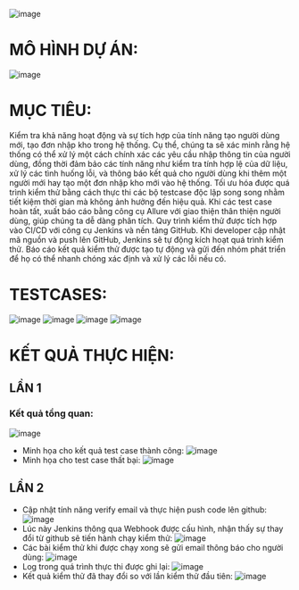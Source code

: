 ![image](https://github.com/user-attachments/assets/9182c9bc-f3c2-41bd-bf24-3cb08cb9f762)
# MÔ HÌNH DỰ ÁN:
![image](https://github.com/user-attachments/assets/e90d97e9-d377-442a-80f8-4ee8e1a7f6b7)

# MỤC TIÊU:
Kiểm tra khả năng hoạt động và sự tích hợp của tính năng tạo người dùng mới, tạo đơn nhập kho trong hệ thống. Cụ thể, chúng ta sẽ xác minh rằng hệ thống có thể xử lý một cách chính xác các yêu cầu nhập thông tin của người dùng, đồng thời đảm bảo các tính năng như kiểm tra tính hợp lệ của dữ liệu, xử lý các tình huống lỗi, và thông báo kết quả cho người dùng khi thêm một người mới hay tạo một đơn nhập kho mới vào hệ thống. Tối ưu hóa được quá trình kiểm thử bằng cách thực thi các bộ testcase độc lập song song nhằm tiết kiệm thời gian mà không ảnh hưởng đến hiệu quả. Khi các test case hoàn tất, xuất báo cáo bằng công cụ Allure với giao thiện thân thiện người dùng, giúp chúng ta dễ dàng phân tích. Quy trình kiểm thử được tích hợp vào CI/CD với công cụ Jenkins và nền tảng GitHub. Khi developer cập nhật mã nguồn và push lên GitHub, Jenkins sẽ tự động kích hoạt quá trình kiểm thử. Báo cáo kết quả kiểm thử được tạo tự động và gửi đến nhóm phát triển để họ có thể nhanh chóng xác định và xử lý các lỗi nếu có.

# TESTCASES:
![image](https://github.com/user-attachments/assets/376e2ac1-3226-48dc-a767-82aeb628c3bc)
![image](https://github.com/user-attachments/assets/7d6368e8-0ac8-46e8-94ee-46bf59ac49df)
![image](https://github.com/user-attachments/assets/d183e70d-410a-474c-8eb6-eb77a01a1cce)
![image](https://github.com/user-attachments/assets/293e2ef9-76ab-4e99-9ff6-650b75f5f10e)

# KẾT QUẢ THỰC HIỆN:
## LẦN 1
### Kết quả tổng quan:
![image](https://github.com/user-attachments/assets/ffa31822-eef5-44fc-9d1e-bb7500a58683)
- Minh họa cho kết quả test case thành công:
![image](https://github.com/user-attachments/assets/44c587ca-b3be-4aca-80a6-162b930e2bfb)
- Minh họa cho test case thất bại:
![image](https://github.com/user-attachments/assets/fc6688de-61d5-4d7d-b0dc-87b2a1c7b1a0)
## LẦN 2
- Cập nhật tính năng verify email và thực hiện push code lên github:
![image](https://github.com/user-attachments/assets/fbc7de3d-88e1-4917-ba01-e076293a2a76)
- Lúc này Jenkins thông qua Webhook được cấu hình, nhận thấy sự thay đổi từ github sẽ tiến hành chạy kiểm thử:
![image](https://github.com/user-attachments/assets/8c438f4f-e34d-4ee4-ae9b-6498fea0be7e)
- Các bài kiểm thử khi được chạy xong sẽ gửi email thông báo cho người dùng:
![image](https://github.com/user-attachments/assets/eb93fe82-42f8-4e81-ba91-5eff44c7d4c0)
- Log trong quá trình thực thi được ghi lại:
  ![image](https://github.com/user-attachments/assets/bc0e6e73-bb64-4606-a22b-cd6dd9a1909e)
- Kết quả kiểm thử đã thay đổi so với lần kiểm thử đầu tiên:
![image](https://github.com/user-attachments/assets/59fff0a9-e534-4aff-a253-633d02caa2ce)

